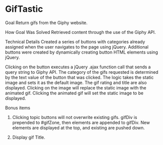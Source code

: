 # GifTastic

Goal
Return gifs from the Giphy website.

How Goal Was Solved
Retrieved content through the use of the Giphy API.

Technical Details
Created a series of buttons with categories already assigned when the user navigates to the page using jQuery.  Additional buttons were created by dynamically creating button HTML elements using jQuery.  

Clicking on the button executes a jQuery .ajax function call that sends a query string to Giphy API.  The category of the gifs requested is determined by the text value of the button that was clicked.  The logic takes the static image and sets it as the default image.  The gif rating and title are also displayed.  Clicking on the image will replace the static image with the animated gif.  Clicking the animated gif will set the static image to be displayed.

Bonus items
1.  Clicking topic buttons will not overwrite existing gifs.  gifDiv is prepended to #gifZone, then elements are appended to gifDiv. New elements are displayed at the top, and existing are pushed down.

2.  Display gif Title.
